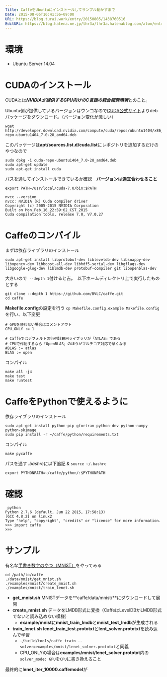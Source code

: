 ```yaml
---
Title: CaffeをUbuntuにインストールしてサンプル動かすまで
Date: 2015-08-05T16:41:56+09:00
URL: https://blog.turai.work/entry/20150805/1438760516
EditURL: https://blog.hatena.ne.jp/thr3a/thr3a.hatenablog.com/atom/entry/8454420450104585560
---
```


# 環境

- Ubuntu Server 14.04

# CUDAのインストール

CUDAとは***NVIDIAが提供するGPU向けのC言語の統合開発環境***とのこと。

Ubuntu側が提供しているバージョンはウンコなので[CUDA公式サイト](https://developer.nvidia.com/cuda-downloads)よりdebパッケージをダウンロード。（バージョン変化が激しい）
```
wget http://developer.download.nvidia.com/compute/cuda/repos/ubuntu1404/x86_64/cuda-repo-ubuntu1404_7.0-28_amd64.deb
```
このパッケージは**apt/sources.list.d/cuda.list**にレポジトリを追加するだけのやつなので
```
sudo dpkg -i cuda-repo-ubuntu1404_7.0-28_amd64.deb
sudo apt-get update
sudo apt-get install cuda
```
パスを通してインストールできているか確認　**バージョンは適宜合わせること**
```
export PATH=/usr/local/cuda-7.0/bin:$PATH

nvcc --version
nvcc: NVIDIA (R) Cuda compiler driver
Copyright (c) 2005-2015 NVIDIA Corporation
Built on Mon_Feb_16_22:59:02_CST_2015
Cuda compilation tools, release 7.0, V7.0.27
```

# Caffeのコンパイル

まずは依存ライブラリのインストール
```
sudo apt-get install libprotobuf-dev libleveldb-dev libsnappy-dev libopencv-dev libboost-all-dev libhdf5-serial-dev libgflags-dev libgoogle-glog-dev liblmdb-dev protobuf-compiler git libopenblas-dev
```

大きいので` --depth 1`付けると吉。　以下ホームディレクトリ上で実行したものとする
```
git clone --depth 1 https://github.com/BVLC/caffe.git
cd caffe
```
**Makefile.config**の設定を行う `cp Makefile.config.example Makefile.config`を行い、以下変更
```
# GPUを使わない場合はコメントアウト
CPU_ONLY := 1

# Caffeではデフォルトの行列計算用ライブラリが「ATLAS」である
# CPUで作動するなら「OpenBLAS」のほうがマルチコア対応で早くなる
#BLAS := atlas
BLAS := open
```

コンパイル
```
make all -j4
make test
make runtest
```

# CaffeをPythonで使えるように

依存ライブラリのインストール
```
sudo apt-get install python-pip gfortran python-dev python-numpy python-skimage
sudo pip install -r ~/caffe/python/requirements.txt
```

コンパイル
```
make pycaffe
```

パスを通す *.bashrc*に以下追記 & `source ~/.bashrc`
```
export PYTHONPATH=~/caffe/python/:$PYTHONPATH
```

# 確認
```
 python
Python 2.7.6 (default, Jun 22 2015, 17:58:13) 
[GCC 4.8.2] on linux2
Type "help", "copyright", "credits" or "license" for more information.
>>> import caffe
>>> 
```

# サンプル

有名な[手書き数字のやつ（MNIST）](http://yann.lecun.com/exdb/mnist/)をやってみる
```
cd /path/to/caffe
./data/mnist/get_mnist.sh
./examples/mnist/create_mnist.sh
./examples/mnist/train_lenet.sh
```

- **get_mnist.sh** MNISTデータを**caffe/data/mnist/**にダウンロードして展開
- **create_mnist.sh** データをLMDB形式に変換（CaffeはLevelDBかLMDB形式でないと読み込めない模様）
  - **example/mnist**に**mnist_train_lmdb**と**mnist_test_lmdb**が生成される
- **train_lenet.sh** **lenet_train_test.prototxt**と**lent_solver.prototxt**を読み込んで学習
  - `./build/tools/caffe train --solver=examples/mnist/lenet_solver.prototxt`と同義
  - CPU_ONLYの場合は**examples/mnist/lenet_solver.prototxt**内の`solver_mode: GPU`を`CPU`に書き換えること

最終的に**lenet_iter_10000.caffemodel**が
